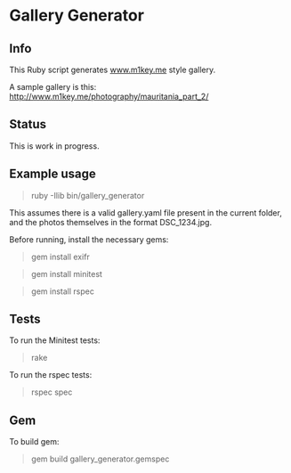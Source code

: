 Gallery Generator
=================

## Info

This Ruby script generates www.m1key.me style gallery.

A sample gallery is this: http://www.m1key.me/photography/mauritania_part_2/

## Status

This is work in progress.

## Example usage

> ruby -Ilib bin/gallery_generator

This assumes there is a valid gallery.yaml file present in the current folder,
and the photos themselves in the format DSC_1234.jpg.

Before running, install the necessary gems:
> gem install exifr

> gem install minitest

> gem install rspec

## Tests

To run the Minitest tests:
> rake

To run the rspec tests:
> rspec spec 

## Gem

To build gem:
> gem build gallery_generator.gemspec
